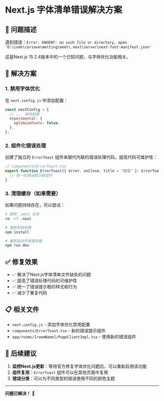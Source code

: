 # Next.js 字体清单错误解决方案

## 🚨 问题描述

遇到错误：`Error: ENOENT: no such file or directory, open 'D:\code\carsave\metting\meet\.next\server\next-font-manifest.json'`

这是Next.js 15.2.4版本中的一个已知问题，与字体优化功能相关。

## 🔧 解决方案

### 1. 禁用字体优化
在 `next.config.js` 中添加配置：

```javascript
const nextConfig = {
  // ... 其他配置
  experimental: {
    optimizeFonts: false,
  },
};
```

### 2. 组件化错误处理
创建了独立的 `ErrorToast` 组件来替代内联的错误处理代码，提高代码可维护性：

```typescript
// components/ErrorToast.tsx
export function ErrorToast({ error, onClose, title = "错误" }: ErrorToastProps) {
  // 统一的错误提示框组件
}
```

### 3. 清理缓存（如果需要）
如果问题持续存在，可以尝试：

```bash
# 删除 .next 目录
rm -rf .next

# 重新安装依赖
npm install

# 重新启动开发服务器
npm run dev
```

## ✅ 修复效果

- ✅ 解决了Next.js字体清单文件缺失的问题
- ✅ 提高了错误处理代码的可维护性
- ✅ 统一了错误提示框的样式和行为
- ✅ 减少了重复代码

## 📋 相关文件

- `next.config.js` - 添加字体优化禁用配置
- `components/ErrorToast.tsx` - 新的错误提示组件
- `app/rooms/[roomName]/PageClientImpl.tsx` - 使用新的错误组件

## 🔄 后续建议

1. **监控Next.js更新**：等待官方修复字体优化问题后，可以重新启用该功能
2. **组件复用**：`ErrorToast` 组件可以在其他页面中复用
3. **错误分类**：可以为不同类型的错误使用不同的颜色主题

---

**问题已解决！** 🎉 